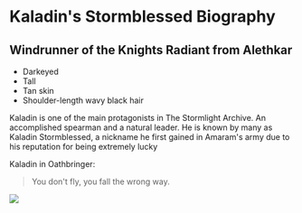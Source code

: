 # Kaladin's Stormblessed Biography
## Windrunner of the Knights Radiant from Alethkar

* Darkeyed
* Tall
* Tan skin
* Shoulder-length wavy black hair

Kaladin is one of the main protagonists in The Stormlight Archive. An accomplished spearman and a natural leader. He is known by many as Kaladin Stormblessed, a nickname he first gained in Amaram's army due to his reputation for being extremely lucky

Kaladin in Oathbringer:
> You don't fly, you fall the wrong way.

<img src="https://vignette.wikia.nocookie.net/stormlightarchive/images/d/d4/Stormblessed.jpg/revision/latest?cb=20140606065944">